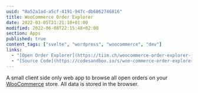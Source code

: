 ```yaml
---
uuid: "8a52a1ad-a5cf-4191-947c-db6862746816"
title: WooCommerce Order Explorer
date: 2022-03-05T21:21:10+01:00
modified: 2022-06-08T22:15:48+02:00
section: Apps
published: true
content_tags: ["svelte", "wordpress", "woocommerce", "dev"]
links:
  - "[Open Order Explorer](https://tiim.ch/woocommerce-order-explorer-js/)"
  - "[Source Code](https://codesandbox.io/s/woo-commerce-order-explorer-js-vmu3h)"
---
```


A small client side only web app to browse all open orders on your [WooCommerce](https://woocommerce.com/) store. All data is stored in the browser.
